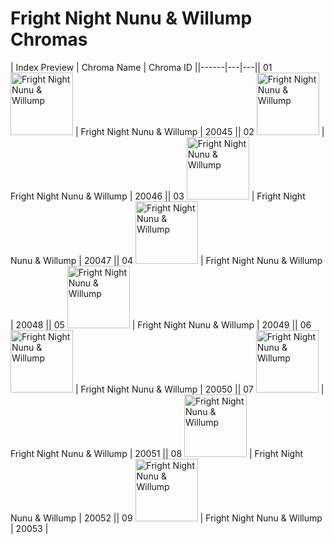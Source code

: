 # Fright Night Nunu & Willump Chromas

| Index  Preview | Chroma Name | Chroma ID ||------|---|---|| 01  <img src='https://raw.communitydragon.org/latest/plugins/rcp-be-lol-game-data/global/default/v1/champion-chroma-images/20/20045.png' alt='Fright Night Nunu & Willump' width='100'> | Fright Night Nunu & Willump | 20045 || 02  <img src='https://raw.communitydragon.org/latest/plugins/rcp-be-lol-game-data/global/default/v1/champion-chroma-images/20/20046.png' alt='Fright Night Nunu & Willump' width='100'> | Fright Night Nunu & Willump | 20046 || 03  <img src='https://raw.communitydragon.org/latest/plugins/rcp-be-lol-game-data/global/default/v1/champion-chroma-images/20/20047.png' alt='Fright Night Nunu & Willump' width='100'> | Fright Night Nunu & Willump | 20047 || 04  <img src='https://raw.communitydragon.org/latest/plugins/rcp-be-lol-game-data/global/default/v1/champion-chroma-images/20/20048.png' alt='Fright Night Nunu & Willump' width='100'> | Fright Night Nunu & Willump | 20048 || 05  <img src='https://raw.communitydragon.org/latest/plugins/rcp-be-lol-game-data/global/default/v1/champion-chroma-images/20/20049.png' alt='Fright Night Nunu & Willump' width='100'> | Fright Night Nunu & Willump | 20049 || 06  <img src='https://raw.communitydragon.org/latest/plugins/rcp-be-lol-game-data/global/default/v1/champion-chroma-images/20/20050.png' alt='Fright Night Nunu & Willump' width='100'> | Fright Night Nunu & Willump | 20050 || 07  <img src='https://raw.communitydragon.org/latest/plugins/rcp-be-lol-game-data/global/default/v1/champion-chroma-images/20/20051.png' alt='Fright Night Nunu & Willump' width='100'> | Fright Night Nunu & Willump | 20051 || 08  <img src='https://raw.communitydragon.org/latest/plugins/rcp-be-lol-game-data/global/default/v1/champion-chroma-images/20/20052.png' alt='Fright Night Nunu & Willump' width='100'> | Fright Night Nunu & Willump | 20052 || 09  <img src='https://raw.communitydragon.org/latest/plugins/rcp-be-lol-game-data/global/default/v1/champion-chroma-images/20/20053.png' alt='Fright Night Nunu & Willump' width='100'> | Fright Night Nunu & Willump | 20053 |